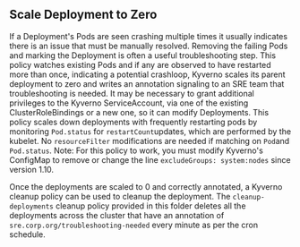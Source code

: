 ##  Scale Deployment to Zero

If a Deployment's Pods are seen crashing multiple times it usually indicates there is an issue that must be manually resolved. Removing the failing Pods and marking the Deployment is often a useful troubleshooting step. This policy watches existing Pods and if any are observed to have restarted more than once, indicating a potential crashloop, Kyverno scales its parent deployment to zero and writes an annotation signaling to an SRE team that troubleshooting is needed. It may be necessary to grant additional privileges to the Kyverno ServiceAccount, via one of the existing ClusterRoleBindings or a new one, so it can modify Deployments. This policy scales down deployments with frequently restarting pods by monitoring `Pod.status` for `restartCount`updates, which are performed by the kubelet. No `resourceFilter` modifications are needed if matching on `Pod`and `Pod.status`. Note: For this policy to work, you must modify Kyverno's ConfigMap to remove or change the line `excludeGroups: system:nodes` since version 1.10.

Once the deployments are scaled to 0 and correctly annotated, a Kyverno cleanup policy can be used to cleanup the deployment. The `cleanup-deployments` cleanup policy provided in this folder deletes all the deployments across the cluster that have an annotation of `sre.corp.org/troubleshooting-needed` every minute as per the cron schedule. 
